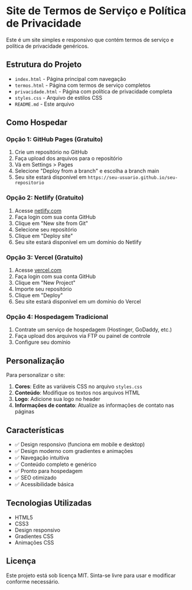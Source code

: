 # Site de Termos de Serviço e Política de Privacidade

Este é um site simples e responsivo que contém termos de serviço e política de privacidade genéricos.

## Estrutura do Projeto

- `index.html` - Página principal com navegação
- `termos.html` - Página com termos de serviço completos
- `privacidade.html` - Página com política de privacidade completa
- `styles.css` - Arquivo de estilos CSS
- `README.md` - Este arquivo

## Como Hospedar

### Opção 1: GitHub Pages (Gratuito)
1. Crie um repositório no GitHub
2. Faça upload dos arquivos para o repositório
3. Vá em Settings > Pages
4. Selecione "Deploy from a branch" e escolha a branch main
5. Seu site estará disponível em `https://seu-usuario.github.io/seu-repositorio`

### Opção 2: Netlify (Gratuito)
1. Acesse [netlify.com](https://netlify.com)
2. Faça login com sua conta GitHub
3. Clique em "New site from Git"
4. Selecione seu repositório
5. Clique em "Deploy site"
6. Seu site estará disponível em um domínio do Netlify

### Opção 3: Vercel (Gratuito)
1. Acesse [vercel.com](https://vercel.com)
2. Faça login com sua conta GitHub
3. Clique em "New Project"
4. Importe seu repositório
5. Clique em "Deploy"
6. Seu site estará disponível em um domínio do Vercel

### Opção 4: Hospedagem Tradicional
1. Contrate um serviço de hospedagem (Hostinger, GoDaddy, etc.)
2. Faça upload dos arquivos via FTP ou painel de controle
3. Configure seu domínio

## Personalização

Para personalizar o site:

1. **Cores**: Edite as variáveis CSS no arquivo `styles.css`
2. **Conteúdo**: Modifique os textos nos arquivos HTML
3. **Logo**: Adicione sua logo no header
4. **Informações de contato**: Atualize as informações de contato nas páginas

## Características

- ✅ Design responsivo (funciona em mobile e desktop)
- ✅ Design moderno com gradientes e animações
- ✅ Navegação intuitiva
- ✅ Conteúdo completo e genérico
- ✅ Pronto para hospedagem
- ✅ SEO otimizado
- ✅ Acessibilidade básica

## Tecnologias Utilizadas

- HTML5
- CSS3
- Design responsivo
- Gradientes CSS
- Animações CSS

## Licença

Este projeto está sob licença MIT. Sinta-se livre para usar e modificar conforme necessário. 